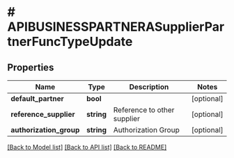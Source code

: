 # # APIBUSINESSPARTNERASupplierPartnerFuncTypeUpdate

## Properties

Name | Type | Description | Notes
------------ | ------------- | ------------- | -------------
**default_partner** | **bool** |  | [optional]
**reference_supplier** | **string** | Reference to other supplier | [optional]
**authorization_group** | **string** | Authorization Group | [optional]

[[Back to Model list]](../../README.md#models) [[Back to API list]](../../README.md#endpoints) [[Back to README]](../../README.md)
